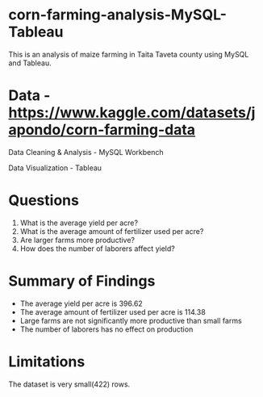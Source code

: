 # corn-farming-analysis-MySQL-Tableau
This is an analysis of maize farming in Taita Taveta county using MySQL and Tableau.

# Data - https://www.kaggle.com/datasets/japondo/corn-farming-data

Data Cleaning & Analysis - MySQL Workbench

Data Visualization - Tableau

# Questions
1. What is the average yield per acre?
2. What is the average amount of fertilizer used per acre?
3. Are larger farms more productive?
4. How does the number of laborers affect yield?

# Summary of Findings
- The average yield per acre is 396.62
- The average amount of fertilizer used per acre is 114.38
- Large farms are not significantly more productive than small farms
- The number of laborers has no effect on production

# Limitations
The dataset is very small(422) rows.
